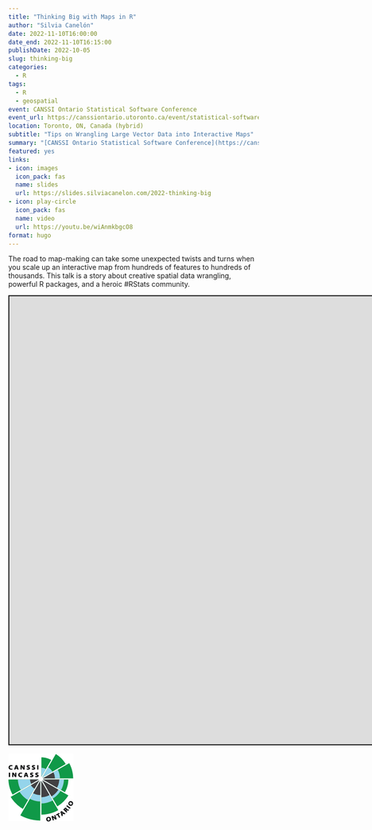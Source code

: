 ```yaml
---
title: "Thinking Big with Maps in R"
author: "Silvia Canelón"
date: 2022-11-10T16:00:00
date_end: 2022-11-10T16:15:00
publishDate: 2022-10-05
slug: thinking-big
categories:
  - R
tags:
  - R
  - geospatial
event: CANSSI Ontario Statistical Software Conference
event_url: https://canssiontario.utoronto.ca/event/statistical-software-conference/
location: Toronto, ON, Canada (hybrid)
subtitle: "Tips on Wrangling Large Vector Data into Interactive Maps"
summary: "[CANSSI Ontario Statistical Software Conference](https://canssiontario.utoronto.ca/event/statistical-software-conference/) talk on interactive map-making with large vector data"
featured: yes
links:
- icon: images
  icon_pack: fas
  name: slides
  url: https://slides.silviacanelon.com/2022-thinking-big
- icon: play-circle
  icon_pack: fas
  name: video
  url: https://youtu.be/wiAnmkbgcO8
format: hugo
---
```


<script src="index_files/libs/fitvids-2.1.1/fitvids.min.js"></script>


The road to map-making can take some unexpected twists and turns when you scale up an interactive map from hundreds of features to hundreds of thousands. This talk is a story about creative spatial data wrangling, powerful R packages, and a heroic #RStats community.

<div class="shareagain" style="min-width:300px;margin:1em auto;" data-exeternal="1">
<iframe src="https://slides.silviacanelon.com/2022-thinking-big" width="1600" height="900" style="border:2px solid currentColor;" loading="lazy" allowfullscreen></iframe>
<script>fitvids('.shareagain', {players: 'iframe'});</script>
</div>

<img src="canssi.png" data-fig-align="center" data-fig-alt="CANSSI Ontario logo featuring a radial bar chart" />
